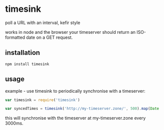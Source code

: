 # timesink

poll a URL with an interval, kefir style

works in node and the browser
your timeserver should return an ISO-formatted date on a GET request.

## installation

`npm install timesink`

## usage

example - use timesink to periodically synchronise with a timeserver:

```javascript
var timesink = require('timesink')

var syncedTimes = timesink('http://my-timeserver.zone/', 500).map(Date.parse)
```

this will synchronise with the timeserver at my-timeserver.zone every 3000ms.

